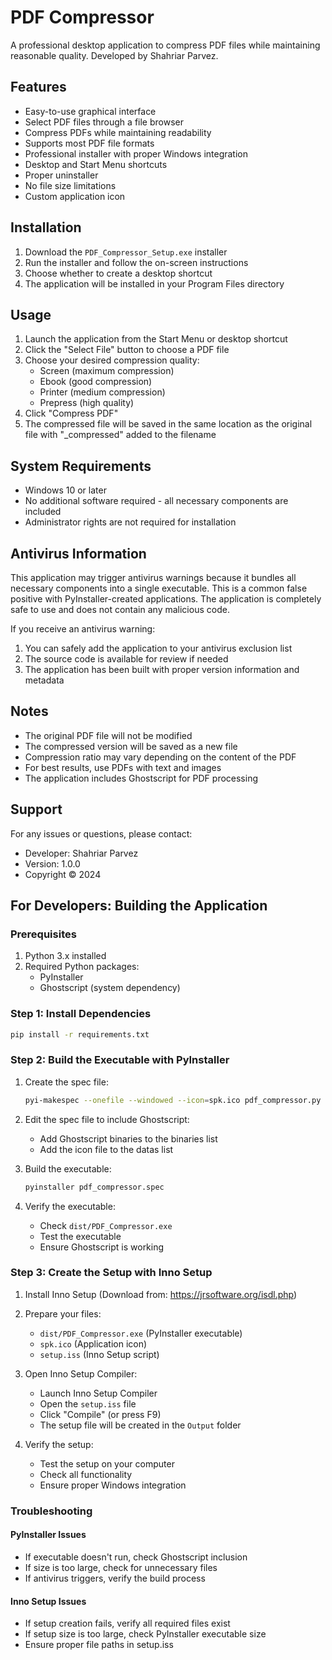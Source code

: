 # PDF Compressor

A professional desktop application to compress PDF files while maintaining reasonable quality. Developed by Shahriar Parvez.

## Features
- Easy-to-use graphical interface
- Select PDF files through a file browser
- Compress PDFs while maintaining readability
- Supports most PDF file formats
- Professional installer with proper Windows integration
- Desktop and Start Menu shortcuts
- Proper uninstaller
- No file size limitations
- Custom application icon

## Installation
1. Download the `PDF_Compressor_Setup.exe` installer
2. Run the installer and follow the on-screen instructions
3. Choose whether to create a desktop shortcut
4. The application will be installed in your Program Files directory

## Usage
1. Launch the application from the Start Menu or desktop shortcut
2. Click the "Select File" button to choose a PDF file
3. Choose your desired compression quality:
   - Screen (maximum compression)
   - Ebook (good compression)
   - Printer (medium compression)
   - Prepress (high quality)
4. Click "Compress PDF"
5. The compressed file will be saved in the same location as the original file with "_compressed" added to the filename

## System Requirements
- Windows 10 or later
- No additional software required - all necessary components are included
- Administrator rights are not required for installation

## Antivirus Information
This application may trigger antivirus warnings because it bundles all necessary components into a single executable. This is a common false positive with PyInstaller-created applications. The application is completely safe to use and does not contain any malicious code.

If you receive an antivirus warning:
1. You can safely add the application to your antivirus exclusion list
2. The source code is available for review if needed
3. The application has been built with proper version information and metadata

## Notes
- The original PDF file will not be modified
- The compressed version will be saved as a new file
- Compression ratio may vary depending on the content of the PDF
- For best results, use PDFs with text and images
- The application includes Ghostscript for PDF processing

## Support
For any issues or questions, please contact:
- Developer: Shahriar Parvez
- Version: 1.0.0
- Copyright © 2024

## For Developers: Building the Application

### Prerequisites
1. Python 3.x installed
2. Required Python packages:
   - PyInstaller
   - Ghostscript (system dependency)

### Step 1: Install Dependencies
```bash
pip install -r requirements.txt
```

### Step 2: Build the Executable with PyInstaller
1. Create the spec file:
   ```bash
   pyi-makespec --onefile --windowed --icon=spk.ico pdf_compressor.py
   ```

2. Edit the spec file to include Ghostscript:
   - Add Ghostscript binaries to the binaries list
   - Add the icon file to the datas list

3. Build the executable:
   ```bash
   pyinstaller pdf_compressor.spec
   ```

4. Verify the executable:
   - Check `dist/PDF_Compressor.exe`
   - Test the executable
   - Ensure Ghostscript is working

### Step 3: Create the Setup with Inno Setup
1. Install Inno Setup (Download from: https://jrsoftware.org/isdl.php)

2. Prepare your files:
   - `dist/PDF_Compressor.exe` (PyInstaller executable)
   - `spk.ico` (Application icon)
   - `setup.iss` (Inno Setup script)

3. Open Inno Setup Compiler:
   - Launch Inno Setup Compiler
   - Open the `setup.iss` file
   - Click "Compile" (or press F9)
   - The setup file will be created in the `Output` folder

4. Verify the setup:
   - Test the setup on your computer
   - Check all functionality
   - Ensure proper Windows integration

### Troubleshooting

#### PyInstaller Issues
- If executable doesn't run, check Ghostscript inclusion
- If size is too large, check for unnecessary files
- If antivirus triggers, verify the build process

#### Inno Setup Issues
- If setup creation fails, verify all required files exist
- If setup size is too large, check PyInstaller executable size
- Ensure proper file paths in setup.iss 
